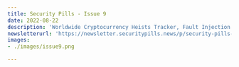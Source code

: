 ```yaml
---
title: Security Pills - Issue 9
date: 2022-08-22
description: 'Worldwide Cryptocurrency Heists Tracker, Fault Injection Attack on the Trezor One, Attacking Firefox Renderer'
newsletterurl: 'https://newsletter.securitypills.news/p/security-pills-issue-9'
images: 
- ./images/issue9.png

--- 
```


